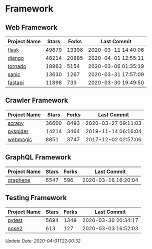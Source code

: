 # Framework

## Web Framework

| Project Name | Stars | Forks | Last Commit |
| ------------ | ----- | ----- | ----------- |
| [flask](https://github.com/pallets/flask) | 49679 | 13398 | 2020-03-11 14:40:06 |
| [django](https://github.com/django/django) | 48214 | 20885 | 2020-04-01 12:55:11 |
| [tornado](https://github.com/tornadoweb/tornado) | 18963 | 5154 | 2020-03-06 01:35:19 |
| [sanic](https://github.com/huge-success/sanic) | 13630 | 1267 | 2020-03-31 17:57:09 |
| [fastapi](https://github.com/tiangolo/fastapi) | 11898 | 733 | 2020-03-30 19:49:50 |

## Crawler Framework

| Project Name | Stars | Forks | Last Commit |
| ------------ | ----- | ----- | ----------- |
| [scrapy](https://github.com/scrapy/scrapy) | 36600 | 8493 | 2020-03-27 09:11:03 |
| [pyspider](https://github.com/binux/pyspider) | 14214 | 3464 | 2019-11-14 06:16:04 |
| [webmagic](https://github.com/code4craft/webmagic) | 8851 | 3747 | 2017-12-02 02:57:06 |

## GraphQL Framework

| Project Name | Stars | Forks | Last Commit |
| ------------ | ----- | ----- | ----------- |
| [graphene](https://github.com/graphql-python/graphene) | 5547 | 596 | 2020-03-16 16:20:04 |

## Testing Framework

| Project Name | Stars | Forks | Last Commit |
| ------------ | ----- | ----- | ----------- |
| [pytest](https://github.com/pytest-dev/pytest) | 5694 | 1349 | 2020-03-30 20:34:17 |
| [nose2](https://github.com/nose-devs/nose2) | 613 | 127 | 2020-03-03 16:52:03 |

*Update Date: 2020-04-01T22:00:32*